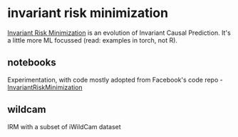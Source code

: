 # invariant risk minimization

[Invariant Risk Minimization](https://arxiv.org/abs/1907.02893) is an evolution of Invariant Causal Prediction.
It's a little more ML focussed (read: examples in torch, not R).


## notebooks

Experimentation, with code mostly adopted from Facebook's code repo - [InvariantRiskMinimization](https://github.com/facebookresearch/InvariantRiskMinimization)

## wildcam

IRM with a subset of iWildCam dataset